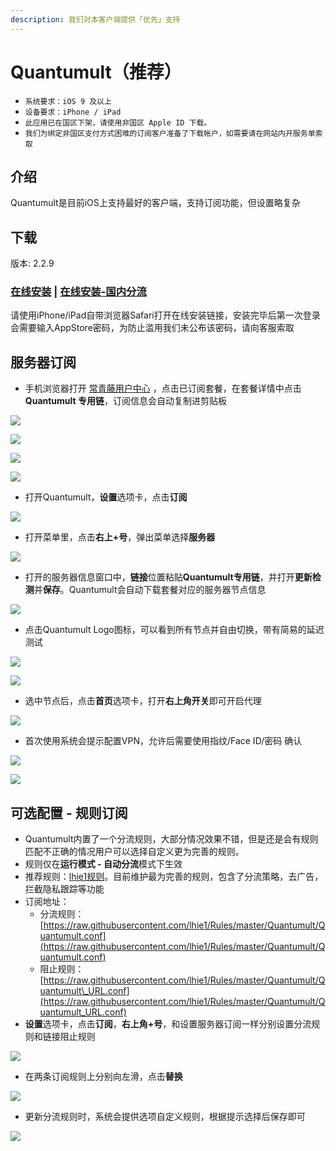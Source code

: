 ```yaml
---
description: 我们对本客户端提供「优先」支持
---
```


# Quantumult（推荐）

* `系统要求：iOS 9 及以上`
* `设备要求：iPhone / iPad`
* `此应用已在国区下架，请使用非国区 Apple ID 下载。`
* `我们为绑定非国区支付方式困难的订阅客户准备了下载帐户，如需要请在网站内开服务单索取`

## 介绍    <a id="jie-shao"></a>

Quantumult是目前iOS上支持最好的客户端，支持订阅功能，但设置略复杂

## 下载

版本:  2.2.9 

### [在线安装](https://ivynet.fun/ios/quantumult/index.html) \| [在线安装-国内分流](http://117.174.59.69:8081/ivy/downloads/iosapp/quantumult/)

请使用iPhone/iPad自带浏览器Safari打开在线安装链接，安装完毕后第一次登录会需要输入AppStore密码，为防止滥用我们未公布该密码，请向客服索取

## 服务器订阅

* 手机浏览器打开 [常青藤用户中心](https://ivynet.fun/clientarea.php) ，点击已订阅套餐，在套餐详情中点击**Quantumult 专用链**，订阅信息会自动复制进剪贴板

![](../../.gitbook/assets/image%20%2830%29.png)

![](../../.gitbook/assets/image%20%2813%29.png)

![](../../.gitbook/assets/image%20%2864%29.png)

![](../../.gitbook/assets/image%20%2858%29.png)

* 打开Quantumult，**设置**选项卡，点击**订阅**

![](../../.gitbook/assets/image-4.png)

* 打开菜单里，点击**右上+号**，弹出菜单选择**服务器**

![](../../.gitbook/assets/image-92.png)

* 打开的服务器信息窗口中，**链接**位置粘贴**Quantumult专用链**，并打开**更新检测**并**保存**。Quantumult会自动下载套餐对应的服务器节点信息

![](../../.gitbook/assets/image%20%2835%29.png)

* 点击Quantumult Logo图标，可以看到所有节点并自由切换，带有简易的延迟测试

![](../../.gitbook/assets/image%20%2853%29.png)

![](../../.gitbook/assets/image%20%2850%29.png)

* 选中节点后，点击**首页**选项卡，打开**右上角开关**即可开启代理

![](../../.gitbook/assets/image-7.png)

* 首次使用系统会提示配置VPN，允许后需要使用指纹/Face ID/密码 确认

![](../../.gitbook/assets/image-30.png)

![](../../.gitbook/assets/image-40.png)

## 可选配置 - 规则订阅

* Quantumult内置了一个分流规则，大部分情况效果不错，但是还是会有规则匹配不正确的情况用户可以选择自定义更为完善的规则。
* 规则仅在**运行模式 - 自动分流**模式下生效
* 推荐规则：[lhie1规则](https://github.com/lhie1/Rules)。目前维护最为完善的规则，包含了分流策略，去广告，拦截隐私跟踪等功能
* 订阅地址：
  * 分流规则：[https://raw.githubusercontent.com/lhie1/Rules/master/Quantumult/Quantumult.conf](https://raw.githubusercontent.com/lhie1/Rules/master/Quantumult/Quantumult.conf)
  * 阻止规则：[https://raw.githubusercontent.com/lhie1/Rules/master/Quantumult/Quantumult\_URL.conf](https://raw.githubusercontent.com/lhie1/Rules/master/Quantumult/Quantumult_URL.conf)
* **设置**选项卡，点击**订阅**，**右上角+号**，和设置服务器订阅一样分别设置分流规则和链接阻止规则

![](../../.gitbook/assets/image%20%2818%29.png)

* 在两条订阅规则上分别向左滑，点击**替换**

![](../../.gitbook/assets/image-39.png)

* 更新分流规则时，系统会提供选项自定义规则，根据提示选择后保存即可

![](../../.gitbook/assets/image-11.png)

